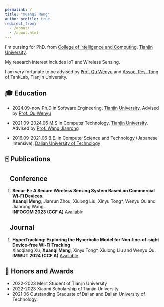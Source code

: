```yaml
---
permalink: /
title: "Xuanqi Meng"
author_profile: true
redirect_from: 
  - /about/
  - /about.html
---
```

<span class='anchor' id='about-me'></span>

I'm pursing for PhD. from [College of Intelligence and Computing](https://cic.tju.edu.cn/), [Tianjin University](https://www.tju.edu.cn/). 

My research interest includes IoT and Wireless Sensing.

I am very fortunate to be advised by [Prof. Qu Wenyu](https://cic.tju.edu.cn/faculty/wyqu/index.html) and [Assoc. Res. Tong](http://cic.tju.edu.cn/faculty/tongxinyu/index.html) of TankLab, Tianjin University. 


## 🎓 Education
* 2024.09-now  Ph.D in Software Engineering, [Tianjin University](https://www.tju.edu.cn/). Advised by [Prof. Qu Wenyu](https://cic.tju.edu.cn/faculty/wyqu/index.html) 

* 2021.09-2024.06 M.S in Computer Technology, [Tianjin University](https://www.tju.edu.cn/). Advised by [Prof. Wang Jianrong](https://cic.tju.edu.cn/faculty/wjr/researchInfo.html)

* 2016.09-2021.06 B.E. in Computer Science and Technology (Japanese Intensive), [Dalian University of Technology](https://www.dlut.edu.cn/)

## 🀄 Publications
## &ensp; **Conference**
1. **Secur-Fi: A Secure Wireless Sensing System Based on Commercial Wi-Fi Devices.** <br/>
   **Xuanqi Meng**, Jianrun Zhou, Xiulong Liu, Xinyu Tong*, Wenyu Qu and Jianrong Wang.<br/>
   **INFOCOM 2023 (CCF A)** [Available](https://ieeexplore.ieee.org/abstract/document/10229055)

## &ensp; **Journal**
1. **HyperTracking: Exploring the Hyperbolic Model for Non-line-of-sight Device-free Wi-Fi Tracking**<br/>
   Xiaoqiang Xu, **Xuanqi Meng**, Xinyu Tong*, Xiulong Liu and Wenyu Qu.<br/>
   **IMWUT 2024 (CCF A)** [Available](https://dl.acm.org/doi/abs/10.1145/3631434)

## 🎉 Honors and Awards
* 2022-2023 Merit Student of Tianjin University
* 2022-2023 Xiaomi Scholarship of Tianjin University
* 2021.06 Outstanding Graduate of Dalian and Dalian University of Technology.

